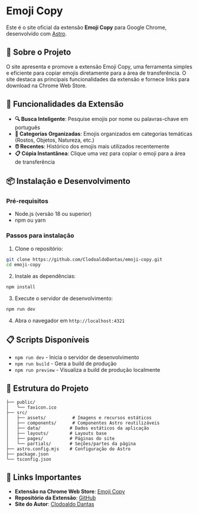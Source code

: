 # Emoji Copy

Este é o site oficial da extensão **Emoji Copy** para Google Chrome, desenvolvido com [Astro](https://astro.build/).

## 📝 Sobre o Projeto

O site apresenta e promove a extensão Emoji Copy, uma ferramenta simples e eficiente para copiar emojis diretamente para a área de transferência. O site destaca as principais funcionalidades da extensão e fornece links para download na Chrome Web Store.

## 🚀 Funcionalidades da Extensão

- **🔍 Busca Inteligente**: Pesquise emojis por nome ou palavras-chave em português
- **📂 Categorias Organizadas**: Emojis organizados em categorias temáticas (Rostos, Objetos, Natureza, etc.)
- **⏰ Recentes**: Histórico dos emojis mais utilizados recentemente
- **📋 Cópia Instantânea**: Clique uma vez para copiar o emoji para a área de transferência

## 📦 Instalação e Desenvolvimento

### Pré-requisitos

- Node.js (versão 18 ou superior)
- npm ou yarn

### Passos para instalação

1. Clone o repositório:

```bash
git clone https://github.com/ClodoaldoDantas/emoji-copy.git
cd emoji-copy
```

2. Instale as dependências:

```bash
npm install
```

3. Execute o servidor de desenvolvimento:

```bash
npm run dev
```

4. Abra o navegador em `http://localhost:4321`

## 📋 Scripts Disponíveis

- `npm run dev` - Inicia o servidor de desenvolvimento
- `npm run build` - Gera a build de produção
- `npm run preview` - Visualiza a build de produção localmente

## 📁 Estrutura do Projeto

```
├── public/
│   └── favicon.ico
├── src/
│   ├── assets/          # Imagens e recursos estáticos
│   ├── components/      # Componentes Astro reutilizáveis
│   ├── data/           # Dados estáticos da aplicação
│   ├── layouts/        # Layouts base
│   ├── pages/          # Páginas do site
│   └── partials/       # Seções/partes da página
├── astro.config.mjs    # Configuração do Astro
├── package.json
└── tsconfig.json
```

## 🔗 Links Importantes

- **Extensão na Chrome Web Store**: [Emoji Copy](https://chromewebstore.google.com/detail/fnichdelhncpnocohahjklimdlmjjeij?utm_source=item-share-cb)
- **Repositório da Extensão**: [GitHub](https://github.com/ClodoaldoDantas/emoji-copy-extension)
- **Site do Autor**: [Clodoaldo Dantas](https://clodoaldodantas.github.io/)
